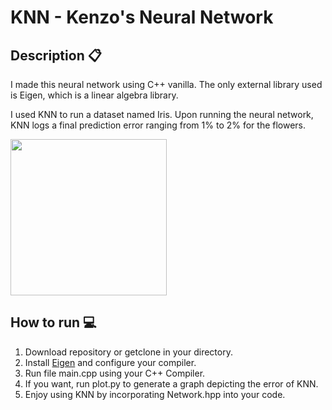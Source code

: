 # KNN - Kenzo's Neural Network

## Description 📋

I made this neural network using C++ vanilla. The only external library used is Eigen, which is a linear algebra library.

I used KNN to run a dataset named Iris. Upon running the neural network, KNN logs a final prediction error ranging from 1% to 2% for the flowers.

<img src="errorlog.gif" width="250" height="250">

## How to run 💻

1. Download repository or getclone in your directory.
2. Install [Eigen](https://eigen.tuxfamily.org/dox/GettingStarted.html) and configure your compiler.
3. Run file main.cpp using your C++ Compiler.
4. If you want, run plot.py to generate a graph depicting the error of KNN.
5. Enjoy using KNN by incorporating Network.hpp into your code.

